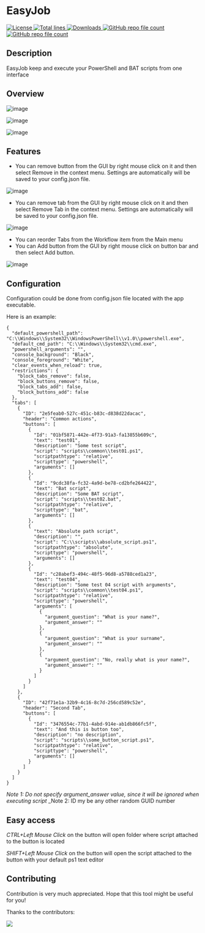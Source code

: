 # EasyJob

<a href="https://img.shields.io/github/license/akshinmustafayev/EasyJob">
  <img src="https://img.shields.io/github/license/akshinmustafayev/EasyJob" alt="License" />
</a>
<a href="https://img.shields.io/tokei/lines/github/akshinmustafayev/EasyJob">
  <img src="https://img.shields.io/tokei/lines/github/akshinmustafayev/EasyJob" alt="Total lines" />
</a>
<a href="https://img.shields.io/github/downloads/akshinmustafayev/EasyJob/total">
  <img src="https://img.shields.io/github/downloads/akshinmustafayev/EasyJob/total" alt="Downloads" />
</a>
<a href="https://img.shields.io/github/stars/akshinmustafayev/EasyJob?style=social">
  <img alt="GitHub repo file count" src="https://img.shields.io/github/stars/akshinmustafayev/EasyJob?style=social">
</a>
<a href="https://img.shields.io/github/contributors/akshinmustafayev/EasyJob">
  <img alt="GitHub repo file count" src="https://img.shields.io/github/contributors/akshinmustafayev/EasyJob">
</a>


## Description

EasyJob keep and execute your PowerShell and BAT scripts from one interface


## Overview
![image](https://user-images.githubusercontent.com/29357955/136666562-90ae503d-f60c-4528-a2ae-db3b666d14ae.png)

![image](https://user-images.githubusercontent.com/29357955/136666569-27cd5987-8a63-4ded-973a-942f655ce5a0.png)

![image](https://user-images.githubusercontent.com/29357955/136666571-5de78dec-7e8c-4864-bdce-16013b4a55ea.png)


## Features
* You can remove button from the GUI by right mouse click on it and then select Remove in the context menu. Settings are automatically will be saved to your config.json file.

![image](https://user-images.githubusercontent.com/29357955/136437593-22c3c27c-f369-401b-8a90-735daa1a609f.png)

* You can remove tab from the GUI by right mouse click on it and then select Remove Tab in the context menu. Settings are automatically will be saved to your config.json file.

![image](https://user-images.githubusercontent.com/29357955/136437621-9029cc73-0ba8-436b-af73-14656c0f41fc.png)

* You can reorder Tabs from the Workflow item from the Main menu
* You can Add button from the GUI by right mouse click on button bar and then select Add button.

![image](https://user-images.githubusercontent.com/29357955/136666836-a38e3d12-3b6f-482d-b1b4-6ce7a93912a8.png)


## Configuration

Configuration could be done from config.json file located with the app executable.

Here is an example:

```
{
  "default_powershell_path": "C:\\Windows\\System32\\WindowsPowerShell\\v1.0\\powershell.exe",
  "default_cmd_path": "C:\\Windows\\System32\\cmd.exe",
  "powershell_arguments": "",
  "console_background": "Black",
  "console_foreground": "White",
  "clear_events_when_reload": true,
  "restrictions": {
    "block_tabs_remove": false,
    "block_buttons_remove": false,
    "block_tabs_add": false,
    "block_buttons_add": false
  },
  "tabs": [
    {
      "ID": "2e5feab0-527c-451c-b83c-d838d22dacac",
      "header": "Common actions",
      "buttons": [
        {
          "Id": "01bf5871-442e-4f73-91a3-fa13855b609c",
          "text": "test01",
          "description": "Some test script",
          "script": "scripts\\common\\test01.ps1",
          "scriptpathtype": "relative",
          "scripttype": "powershell",
          "arguments": []
        },
        {
          "Id": "9cdc38fa-fc32-4a9d-be78-cd2bfe264422",
          "text": "Bat script",
          "description": "Some BAT script",
          "script": "scripts\\test02.bat",
          "scriptpathtype": "relative",
          "scripttype": "bat",
          "arguments": []
        },
        {
          "text": "Absolute path script",
          "description": "",
          "script": "C:\\scripts\\absolute_script.ps1",
          "scriptpathtype": "absolute",
          "scripttype": "powershell",
          "arguments": []
        },
        {
          "Id": "c28abef3-494c-48f5-96d8-a5788ced1a23",
          "text": "test04",
          "description": "Some test 04 script with arguments",
          "script": "scripts\\common\\test04.ps1",
          "scriptpathtype": "relative",
          "scripttype": "powershell",
          "arguments": [
            {
              "argument_question": "What is your name?",
              "argument_answer": ""
            },
            {
              "argument_question": "What is your surname",
              "argument_answer": ""
            },
            {
              "argument_question": "No, really what is your name?",
              "argument_answer": ""
            }
          ]
        }
      ]
    },
    {
      "ID": "42f71e1a-32b9-4c16-8c7d-256cd589c52e",
      "header": "Second Tab",
      "buttons": [
        {
          "Id": "3476554c-77b1-4abd-914e-ab1db866fc5f",
          "text": "And this is button too",
          "description": "no description",
          "script": "scripts\\some_button_script.ps1",
          "scriptpathtype": "relative",
          "scripttype": "powershell",
          "arguments": []
        }
      ]
    }
  ]
}
```

_Note 1: Do not specify argument_answer value, since it will be ignored when executing script_
_Note 2: ID my be any other random GUID number


## Easy access
_CTRL+Left Mouse Click_ on the button will open folder where script attached to the button is located

_SHIFT+Left Mouse Click_ on the button will open the script attached to the button with your default ps1 text editor



## Contributing

Contribution is very much appreciated. Hope that this tool might be useful for you!

Thanks to the contributors:

<a href="https://github.com/akshinmustafayev/EasyJob/graphs/contributors">
  <img src="https://contrib.rocks/image?repo=akshinmustafayev/EasyJob" />
</a>

